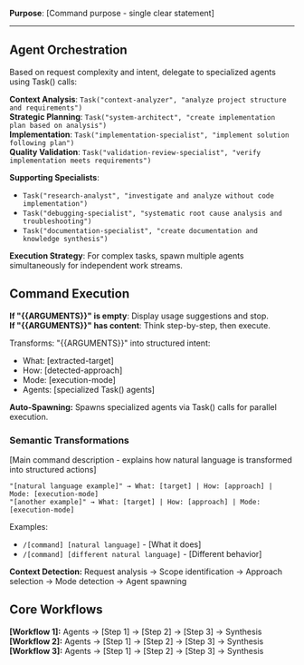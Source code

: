**Purpose**: [Command purpose - single clear statement]

---

## Agent Orchestration

Based on request complexity and intent, delegate to specialized agents using Task() calls:

**Context Analysis**: `Task("context-analyzer", "analyze project structure and requirements")`  
**Strategic Planning**: `Task("system-architect", "create implementation plan based on analysis")`  
**Implementation**: `Task("implementation-specialist", "implement solution following plan")`  
**Quality Validation**: `Task("validation-review-specialist", "verify implementation meets requirements")`

**Supporting Specialists**:

- `Task("research-analyst", "investigate and analyze without code implementation")`
- `Task("debugging-specialist", "systematic root cause analysis and troubleshooting")`
- `Task("documentation-specialist", "create documentation and knowledge synthesis")`

**Execution Strategy**: For complex tasks, spawn multiple agents simultaneously for independent work streams.

## Command Execution

**If "{{ARGUMENTS}}" is empty**: Display usage suggestions and stop.  
**If "{{ARGUMENTS}}" has content**: Think step-by-step, then execute.

Transforms: "{{ARGUMENTS}}" into structured intent:

- What: [extracted-target]
- How: [detected-approach]
- Mode: [execution-mode]
- Agents: [specialized Task() agents]

**Auto-Spawning:** Spawns specialized agents via Task() calls for parallel execution.

### Semantic Transformations

[Main command description - explains how natural language is transformed into structured actions]

```
"[natural language example]" → What: [target] | How: [approach] | Mode: [execution-mode]
"[another example]" → What: [target] | How: [approach] | Mode: [execution-mode]
```

Examples:

- `/[command] [natural language]` - [What it does]
- `/[command] [different natural language]` - [Different behavior]

**Context Detection:** Request analysis → Scope identification → Approach selection → Mode detection → Agent spawning

## Core Workflows

**[Workflow 1]:** Agents → [Step 1] → [Step 2] → [Step 3] → Synthesis  
**[Workflow 2]:** Agents → [Step 1] → [Step 2] → [Step 3] → Synthesis  
**[Workflow 3]:** Agents → [Step 1] → [Step 2] → [Step 3] → Synthesis
